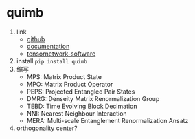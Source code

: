 # quimb

1. link
   * [github](https://github.com/jcmgray/quimb)
   * [documentation](https://quimb.readthedocs.io/en/latest/)
   * [tensornetwork-software](http://tensornetwork.org/software/)
2. install `pip install quimb`
3. 缩写
   * MPS: Matrix Product State
   * MPO: Matrix Product Operator
   * PEPS: Projected Entangled Pair States
   * DMRG: Denseity Matrix Renormalization Group
   * TEBD: Time Evolving Block Decimation
   * NNI: Nearest Neighbour Interaction
   * MERA: Multi-scale Entanglement Renormalization Ansatz
4. orthogonality center?
